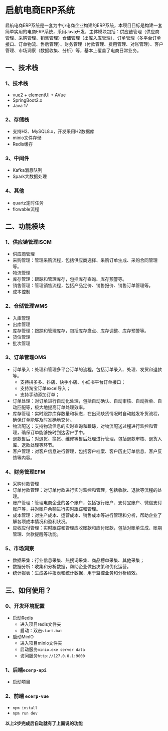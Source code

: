 # 启航电商ERP系统

启航电商ERP系统是一套为中小电商企业构建的ERP系统，本项目目标是构建一套简单实用的电商ERP系统，采用Java开发，主体模块包括：供应链管理（供应商管理、采购管理、销售管理）仓储管理（出库入库管理）、订单管理（多平台订单接口、订单物流、售后管理）、财务管理（付款管理、费用管理、对账管理）、客户管理、市场洞察（数据收集、分析）等，基本上覆盖了电商日常业务。
## 一、技术栈
### 1、技术栈
+ vue2 + elementUI + AVue
+ SpringBoot2.x
+ Java 17

### 2、存储栈
+ 支持H2、MySQL8.x，开发采用H2数据库
+ minio文件存储
+ Redis缓存

### 3、中间件
+ Kafka消息队列
+ Spark大数据处理

### 4、其他
+ quartz定时任务
+ flowable流程

## 二、功能模块
### 1、供应链管理ISCM
+ 供应商管理
+ 采购管理：管理采购流程，包括供应商选择、采购订单生成、采购合同管理等。
+ 物流管理
+ 库存管理：跟踪和管理库存，包括库存查询、库存预警等。
+ 销售管理：管理销售流程，包括产品定价、销售报价、销售订单管理等。
+ 成本控制

### 2、仓储管理WMS
+ 入库管理
+ 出库管理
+ 库存管理：跟踪和管理库存，包括库存盘点、库存调整、库存预警等。
+ 货位管理
+ 批次管理

### 3、订单管理OMS
+ 订单录入：处理和管理多平台订单的流程，包括订单录入、处理、发货和退款等。
  + 支持拼多多、抖店、快手小店、小红书平台订单接口；
  + 支持淘宝订单excel导入；
  + 支持手动添加订单；
+ 订单处理：对订单进行自动化处理，包括自动确认、自动审核、自动拆单、自动匹配等，极大地提高订单处理效率。
+ 库存管理：实时跟踪库存数量和状态，在出现缺货情况时自动触发补货流程，确保订单能够及时准确地交付。
+ 物流配送：支持物流信息的实时查询和跟踪，对物流配送过程进行监控和管理，确保订单能够按时到达客户手中。
+ 退款售后：对退货、换货、维修等售后处理进行管理，包括退款审核、退货入库、退款处理等环节。
+ 客户管理：对客户信息进行管理，包括客户档案、客户历史订单信息、客户反馈等内容。

### 4、财务管理EFM
+ 采购付款管理
+ 订单付款管理：对订单付款进行实时监控和管理，包括收款、退款等流程的处理。
+ 账户管理：管理电商企业的各个账户，包括银行账户、支付宝账户、微信支付账户等，并对账户余额进行实时跟踪和管理。
+ 成本管理：对生产成本、运营成本、销售成本等进行管理和分析，帮助企业了解各项成本情况和盈利状况。
+ 应收应付管理：实时跟踪和管理应收账款和应付账款，包括对账单生成、账期管理、欠款提醒等功能。

### 5、市场洞察
+ 数据采集：行业信息采集、热搜词采集、商品榜单采集、其他采集；
+ 数据分析：收集和分析数据，帮助企业做出决策和优化运营。
+ 统计报表：生成各种报表和统计数据，用于监控业务和分析绩效。


## 三、如何使用？
### 0、开发环境配置
+ 启动Redis
  + 进入项目redis文件夹
  + 启动：双击`start.bat`
+ 启动MinIO
  + 进入项目minio文件夹
  + 启动服务`minio.exe server data`
  + 访问服务`http://127.0.0.1:9000`

### 1、后端`ecerp-api`
+ 启动项目

### 2、前端 `ecerp-vue`
+ `npm install`
+ `npm run dev`

**以上2步完成后自动就有了上面说的功能**
